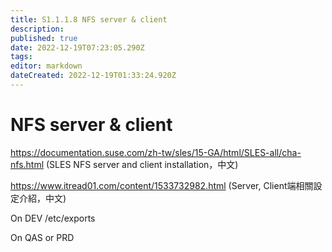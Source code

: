 ```yaml
---
title: S1.1.1.8	NFS server & client
description: 
published: true
date: 2022-12-19T07:23:05.290Z
tags: 
editor: markdown
dateCreated: 2022-12-19T01:33:24.920Z
---
```


# NFS server & client
https://documentation.suse.com/zh-tw/sles/15-GA/html/SLES-all/cha-nfs.html (SLES NFS server and client installation，中文)

https://www.itread01.com/content/1533732982.html (Server, Client端相關設定介紹，中文)



On DEV
   /etc/exports


On QAS or PRD
